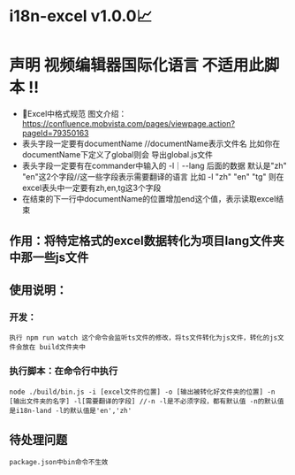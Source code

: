 # i18n-excel v1.0.0📈

# 声明 视频编辑器国际化语言 不适用此脚本 ‼️

- 📃Excel中格式规范 图文介绍：https://confluence.mobvista.com/pages/viewpage.action?pageId=79350163
- 表头字段一定要有documentName //documentName表示文件名 比如你在documentName下定义了global则会 导出global.js文件
- 表头字段一定要有在commander中输入的 -l｜--lang 后面的数据 默认是"zh" "en"这2个字段//这一些字段表示需要翻译的语言 比如 -l "zh" "en" "tg" 则在excel表头中一定要有zh,en,tg这3个字段
- 在结束的下一行中documentName的位置增加end这个值，表示读取excel结束

## 作用：将特定格式的excel数据转化为项目lang文件夹中那一些js文件

## 使用说明：

### 开发：
    执行 npm run watch 这个命令会监听ts文件的修改，将ts文件转化为js文件，转化的js文件会放在 build文件夹中

### 执行脚本：在命令行中执行
    node ./build/bin.js -i [excel文件的位置] -o [输出被转化好文件夹的位置] -n [输出文件夹的名字] -l[需要翻译的字段] //-n -l是不必须字段，都有默认值 -n的默认值是i18n-land -l的默认值是'en','zh'

## 待处理问题
    package.json中bin命令不生效

